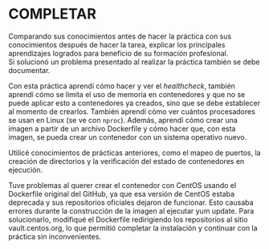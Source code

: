 # COMPLETAR  
Comparando sus conocimientos antes de hacer la práctica con sus conocimientos después de hacer la tarea, explicar los principales aprendizajes logrados para beneficio de su formación profesional.  
Si solucionó un problema presentado al realizar la práctica también se debe documentar.

Con esta práctica aprendí cómo hacer y ver el *healthcheck*, también aprendí cómo se limita el uso de memoria en contenedores y que no se puede aplicar esto a contenedores ya creados, sino que se debe establecer al momento de crearlos. También aprendí cómo ver cuántos procesadores se usan en Linux (se ve con `nproc`). Además, aprendí cómo crear una imagen a partir de un archivo Dockerfile y cómo hacer que, con esta imagen, se pueda crear un contenedor con un sistema operativo nuevo.

Utilicé conocimientos de prácticas anteriores, como el mapeo de puertos, la creación de directorios y la verificación del estado de contenedores en ejecución. 

Tuve problemas al querer crear el contenedor con CentOS usando el Dockerfile original del GitHub, ya que esa versión de CentOS estaba deprecada y sus repositorios oficiales dejaron de funcionar. Esto causaba errores durante la construcción de la imagen al ejecutar yum update. Para solucionarlo, modifiqué el Dockerfile redirigiendo los repositorios al sitio vault.centos.org, lo que permitió completar la instalación y continuar con la práctica sin inconvenientes.
